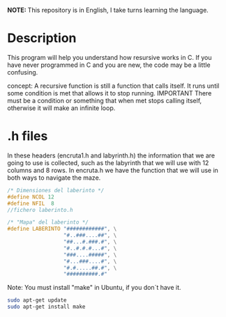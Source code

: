 <p><strong>NOTE: </strong>This repository is in English, I take turns learning the language.</p>
<h></h>

<h1>Description</h1>

<p>This program will help you understand how resursive works in C. If you have never programmed in C and you are new, the code may be a little confusing. </p>
<p>concept: A recursive function is still a function that calls itself. It runs until some condition is met that allows it to stop running. <bold>IMPORTANT</bold> There must be a condition or something that when met stops calling itself, otherwise it will make an infinite loop.
</p>

<h1>.h files</h1>
<p>In these headers (encruta1.h and labyrinth.h) the information that we are going to use is collected, such as the labyrinth that we will use with 12 columns and 8 rows. In encruta.h we have the function that we will use in both ways to navigate the maze.

</p>

```c
/* Dimensiones del laberinto */
#define NCOL 12
#define NFIL  8
//fichero laberinto.h

/* "Mapa" del laberinto */
#define LABERINTO "############", \
                  "#..###....##", \
                  "##...#.###.#", \
                  "#..#.#.#...#", \
                  "###....#####", \
                  "#...###....#", \
                  "#.#.....##.#", \
                  "##########.#"
```
Note: You must install "make" in Ubuntu, if you don´t have it.

```bash
sudo apt-get update
sudo apt-get install make
